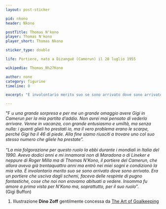 ```yaml
---
layout: post-sticker

pid: nkono
header: Nkono

postTitle: Thomas N'kono
player: Thomas N'kono
player_short: Thomas Nkono

sticker_type: double

life: Portiere, nato a Dizangué (Camerun) il 20 luglio 1955

wikipedia: Thomas_N%27Kono

author: none
category: figurine
timeline: 0

excerpt: "È involontario merito suo se sono arrivato dove sono arrivato. (@gianluigibuffon)"

---
```

"F _u una grande sorpresa e per me un grande omaggio avere Gigi in Camerun per la mia partita
d’addio. Non avrei mai pensato di vederlo arrivare. Venne in vacanza, con grande entusiasmo e
umiltà, ma senza nulla: i guanti glieli ho prestati io, ma il vero problema erano le scarpe, perché Gigi
ha il 46 di piede. Alla fine siamo riusciti a trovare uno col suo stesso numero che gliele ha prestate”.
<br/><br/>
“La mia folgorazione per questo ruolo la ebbi durante i mondiali in Italia del 1990. Avevo dodici anni
e mi innamorai non di Maradona o di Lineker e neppure di Roger Milla ma di Thomas N&#39;Kono, il
portiere del Camerun, che allora aveva già trentaquattro anni ma entrò nei miei sogni e condizionò la
mia vita. È involontario merito suo se sono arrivato dove sono arrivato. Era un portiere che usciva
dagli schemi, faceva delle respinte di pugno fantastiche, cose che noi non eravamo abituati a vedere.
Insomma fu amore a prima vista per N&#39;Kono ma, soprattutto, per il suo ruolo_”.<br/>
(Gigi Buffon)

<div class="post-disclaimer">
<ol>
	<li>Illustrazione <b>Dino Zoff</b> gentilmente concessa da <a title="Dino Zoff - The Art of Goalkeeping" href="http://theartofgoalkeeping.com/" target="_blank">The Art of Goalkeeping</a></li>
</ol>
</div>
